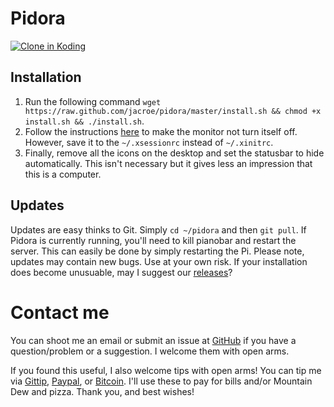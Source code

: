 Pidora
======

[![Clone in Koding](http://kbutton.org/clone.png?v1378906380)](http://kbutton.org/jacroe/pidora)

Installation
------------

1.	Run the following command `wget https://raw.github.com/jacroe/pidora/master/install.sh && chmod +x install.sh && ./install.sh`.
2.	Follow the instructions [here](http://raspberrypi.stackexchange.com/questions/752/how-do-i-prevent-the-screen-from-going-blank) to make the monitor not turn itself off. However, save it to the `~/.xsessionrc` instead of `~/.xinitrc`.
3.	Finally, remove all the icons on the desktop and set the statusbar to hide automatically. This isn't necessary but it gives less an impression that this is a computer.

Updates
-------

Updates are easy thinks to Git. Simply `cd ~/pidora` and then `git pull`. If Pidora is currently running, you'll need to kill pianobar and restart the server. This can easily be done by simply restarting the Pi. Please note, updates may contain new bugs. Use at your own risk. If your installation does become unusuable, may I suggest our [releases](https://github.com/jacroe/pidora/releases)?


Contact me
==========

You can shoot me an email or submit an issue at [GitHub](https://github.com/jacroe/pidora/issues/new) if you have a question/problem or a suggestion. I welcome them with open arms.

If you found this useful, I also welcome tips with open arms! You can tip me via [Gittip](http://gittip.com/jacroe), [Paypal](https://www.paypal.com/cgi-bin/webscr?cmd=_s-xclick&hosted_button_id=XC7VG35XEHN8W), or [Bitcoin](http://jacroe.com/bitcoin.html). I'll use these to pay for bills and/or Mountain Dew and pizza. Thank you, and best wishes!
